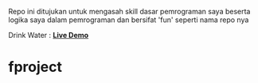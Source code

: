 Repo ini ditujukan untuk mengasah skill dasar pemrograman saya
beserta logika saya dalam pemrograman
dan bersifat 'fun' seperti nama repo nya

Drink Water : <a href="https://man4ct.github.io/funproject/drink-water/"><b>Live Demo</b></a>
# fproject
